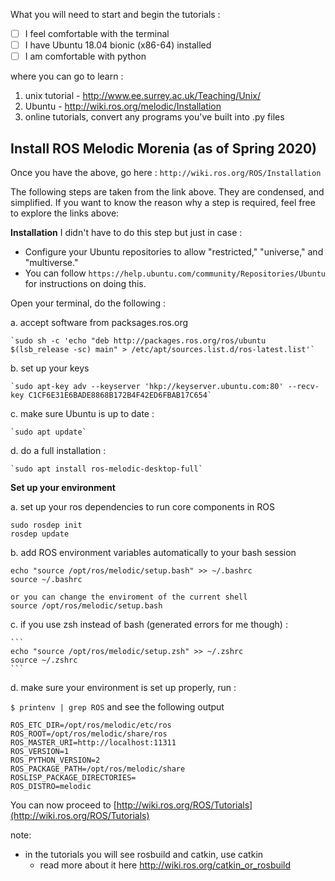 What you will need to start and begin the tutorials :
- [ ] I feel comfortable with the terminal
- [ ] I have Ubuntu 18.04 bionic (x86-64) installed
- [ ] I am comfortable with python

where you can go to learn : 
1. unix tutorial - http://www.ee.surrey.ac.uk/Teaching/Unix/
2. Ubuntu - http://wiki.ros.org/melodic/Installation
3. online tutorials, convert any programs you've built into .py files

## Install ROS Melodic Morenia (as of Spring 2020)
Once you have the above, go here :
`http://wiki.ros.org/ROS/Installation`

The following steps are taken from the link above. They are condensed, and simplified. If you want to know the reason why a step is required, feel free to explore the links above:

**Installation**
I didn't have to do this step but just in case :
    
- Configure your Ubuntu repositories to allow "restricted," "universe," and "multiverse." 
- You can follow `https://help.ubuntu.com/community/Repositories/Ubuntu` for instructions on doing this. 
    
Open your terminal, do the following :

a. accept software from packsages.ros.org

    `sudo sh -c 'echo "deb http://packages.ros.org/ros/ubuntu $(lsb_release -sc) main" > /etc/apt/sources.list.d/ros-latest.list'`

b. set up your keys

    `sudo apt-key adv --keyserver 'hkp://keyserver.ubuntu.com:80' --recv-key C1CF6E31E6BADE8868B172B4F42ED6FBAB17C654`

c. make sure Ubuntu is up to date :

    `sudo apt update`

d. do a full installation : 

    `sudo apt install ros-melodic-desktop-full`

**Set up your environment**

a. set up your ros dependencies to run core components in ROS

    sudo rosdep init
    rosdep update
b. add ROS environment variables automatically to your bash session

    echo "source /opt/ros/melodic/setup.bash" >> ~/.bashrc
    source ~/.bashrc

    or you can change the enviroment of the current shell
    source /opt/ros/melodic/setup.bash
c. if you use zsh instead of bash (generated errors for me though) :
    
    ```
    echo "source /opt/ros/melodic/setup.zsh" >> ~/.zshrc
    source ~/.zshrc
    ```
d. make sure your environment is set up properly, run :

`$ printenv | grep ROS` and see the following output

    ROS_ETC_DIR=/opt/ros/melodic/etc/ros
    ROS_ROOT=/opt/ros/melodic/share/ros
    ROS_MASTER_URI=http://localhost:11311
    ROS_VERSION=1
    ROS_PYTHON_VERSION=2
    ROS_PACKAGE_PATH=/opt/ros/melodic/share
    ROSLISP_PACKAGE_DIRECTORIES=
    ROS_DISTRO=melodic

You can now proceed to [http://wiki.ros.org/ROS/Tutorials](http://wiki.ros.org/ROS/Tutorials)

note: 
- in the tutorials you will see rosbuild and catkin, use catkin
    + read more about it here http://wiki.ros.org/catkin_or_rosbuild
